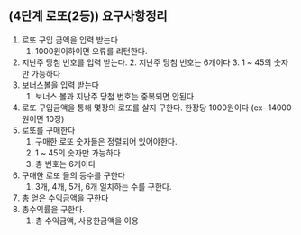 ## (4단계 로또(2등)) 요구사항정리

1. 로또 구입 금액을 입력 받는다
   1. 1000원이하이면 오류를 리턴한다.
2. 지난주 당첨 번호를 입력 받는다.
   2. 지난주 당첨 번호는 6개이다
   3. 1 ~ 45의 숫자만 가능하다 
3. 보너스볼을 입력 받는다
   1. 보너스 볼과 지난주 당첨 번호는 중복되면 안된다
4. 로또 구입금액을 통해 몇장의 로또를 살지 구한다. 한장당 1000원이다 (ex- 14000원이면 10장)
5. 로또를 구매한다
   1. 구매한 로또 숫자들은 정렬되어 있어야한다.
   2. 1 ~ 45의 숫자만 가능하다
   3. 총 번호는 6개이다
6. 구매한 로또 들의 등수를 구한다
   1. 3개, 4개, 5개, 6개 일치하는 수를 구한다.
7. 총 얻은 수익금액을 구한다
8. 총수익률을 구한다. 
   1. 총 수익금액, 사용한금액을 이용